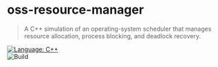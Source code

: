 # oss-resource-manager
> A C++ simulation of an operating-system scheduler that manages resource allocation, process blocking, and deadlock recovery.


[![Language: C++](https://img.shields.io/badge/language-C%2B%2B-blue.svg)](https://isocpp.org/)  
![Build](https://github.com/mgarson/oss-resource-manager/actions/workflows/build.yml/badge.svg)


